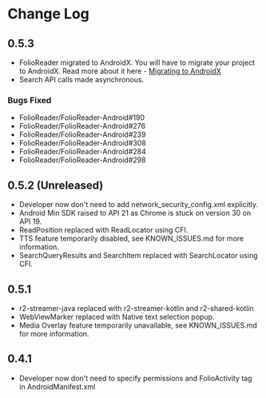 # Change Log

## 0.5.3

- FolioReader migrated to AndroidX. You will have to migrate your project to AndroidX. Read more about it here - [Migrating to AndroidX](https://developer.android.com/jetpack/androidx/migrate)
- Search API calls made asynchronous.

### Bugs Fixed

- FolioReader/FolioReader-Android#190
- FolioReader/FolioReader-Android#276
- FolioReader/FolioReader-Android#239
- FolioReader/FolioReader-Android#308
- FolioReader/FolioReader-Android#284
- FolioReader/FolioReader-Android#298

## 0.5.2 (Unreleased)

- Developer now don't need to add network_security_config.xml explicitly.
- Android Min SDK raised to API 21 as Chrome is stuck on version 30 on API 19.
- ReadPosition replaced with ReadLocator using CFI.
- TTS feature temporarily disabled, see KNOWN_ISSUES.md for more information.
- SearchQueryResults and SearchItem replaced with SearchLocator using CFI.

## 0.5.1

- r2-streamer-java replaced with r2-streamer-kotlin and r2-shared-kotlin
- WebViewMarker replaced with Native text selection popup.
- Media Overlay feature temporarily unavailable, see KNOWN_ISSUES.md for more information.

## 0.4.1

- Developer now don't need to specify permissions and FolioActivity tag in AndroidManifest.xml
